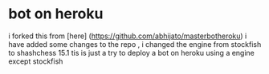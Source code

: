 # bot on heroku
i forked this from [here] (https://github.com/abhijato/masterbotheroku)
i have added some changes to the repo , i changed the engine from stockfish to shashchess 15.1
tis is just a try to deploy a bot on heroku using a engine except stockfish
